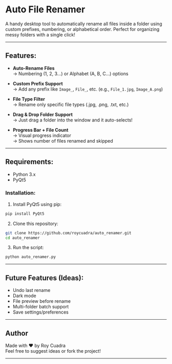 
# Auto File Renamer

A handy desktop tool to automatically rename all files inside a folder using custom prefixes, numbering, or alphabetical order. Perfect for organizing messy folders with a single click!

---

##  Features:

- **Auto-Rename Files**  
→ Numbering (1, 2, 3...) or Alphabet (A, B, C...) options

- **Custom Prefix Support**  
→ Add any prefix like `Image_`, `File_`, etc. (e.g., `File_1.jpg`, `Image_A.png`)

- **File Type Filter**  
→ Rename only specific file types (.jpg, .png, .txt, etc.)

- **Drag & Drop Folder Support**  
→ Just drag a folder into the window and it auto-selects!

- **Progress Bar + File Count**  
→ Visual progress indicator  
→ Shows number of files renamed and skipped

---

## Requirements:

- Python 3.x  
- PyQt5

### Installation:

1. Install PyQt5 using pip:
```bash
pip install PyQt5
```

2. Clone this repository:
```bash
git clone https://github.com/roycuadra/auto_renamer.git
cd auto_renamer
```

3. Run the script:
```bash
python auto_renamer.py
```

---

## Future Features (Ideas):

- Undo last rename  
- Dark mode  
- File preview before rename  
- Multi-folder batch support  
- Save settings/preferences

---

## Author

Made with ❤️ by Roy Cuadra  
Feel free to suggest ideas or fork the project!

---
